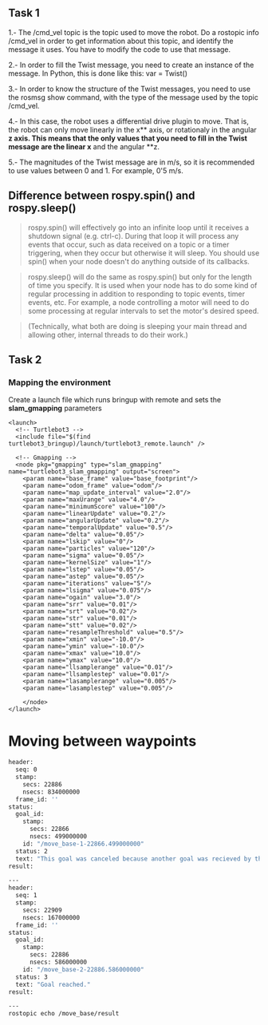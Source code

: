 ## Task 1

1.- The /cmd_vel topic is the topic used to move the robot. Do a rostopic info /cmd_vel in order to get information about this topic, and identify the message it uses. You have to modify the code to use that message.

2.- In order to fill the Twist message, you need to create an instance of the message. In Python, this is done like this: var = Twist()

3.- In order to know the structure of the Twist messages, you need to use the rosmsg show command, with the type of the message used by the topic /cmd_vel.

4.- In this case, the robot uses a differential drive plugin to move. That is, the robot can only move linearly in the x** axis, or rotationaly in the angular **z axis. This means that the only values that you need to fill in the Twist message are the linear x** and the angular **z.

5.- The magnitudes of the Twist message are in m/s, so it is recommended to use values between 0 and 1. For example, 0'5 m/s.

## Difference between rospy.spin() and rospy.sleep()

>rospy.spin() will effectively go into an infinite loop until it receives a shutdown signal (e.g. ctrl-c). During that loop it will process any events that occur, such as data received on a topic or a timer triggering, when they occur but otherwise it will sleep. You should use spin() when your node doesn't do anything outside of its callbacks.

> rospy.sleep() will do the same as rospy.spin() but only for the length of time you specify. It is used when your node has to do some kind of regular processing in addition to responding to topic events, timer events, etc. For example, a node controlling a motor will need to do some processing at regular intervals to set the motor's desired speed.

> (Technically, what both are doing is sleeping your main thread and allowing other, internal threads to do their work.)


## Task 2

### Mapping the environment

Create a launch file which runs bringup with remote and sets the **slam_gmapping** parameters

```
<launch>
  <!-- Turtlebot3 -->
  <include file="$(find turtlebot3_bringup)/launch/turtlebot3_remote.launch" />

  <!-- Gmapping -->
  <node pkg="gmapping" type="slam_gmapping" name="turtlebot3_slam_gmapping" output="screen">
    <param name="base_frame" value="base_footprint"/>
    <param name="odom_frame" value="odom"/>
    <param name="map_update_interval" value="2.0"/>
    <param name="maxUrange" value="4.0"/>
    <param name="minimumScore" value="100"/>
    <param name="linearUpdate" value="0.2"/>
    <param name="angularUpdate" value="0.2"/>
    <param name="temporalUpdate" value="0.5"/>
    <param name="delta" value="0.05"/>
    <param name="lskip" value="0"/>
    <param name="particles" value="120"/>
    <param name="sigma" value="0.05"/>
    <param name="kernelSize" value="1"/>
    <param name="lstep" value="0.05"/>
    <param name="astep" value="0.05"/>
    <param name="iterations" value="5"/>
    <param name="lsigma" value="0.075"/>
    <param name="ogain" value="3.0"/>
    <param name="srr" value="0.01"/>
    <param name="srt" value="0.02"/>
    <param name="str" value="0.01"/>
    <param name="stt" value="0.02"/>
    <param name="resampleThreshold" value="0.5"/>
    <param name="xmin" value="-10.0"/>
    <param name="ymin" value="-10.0"/>
    <param name="xmax" value="10.0"/>
    <param name="ymax" value="10.0"/>
    <param name="llsamplerange" value="0.01"/>
    <param name="llsamplestep" value="0.01"/>
    <param name="lasamplerange" value="0.005"/>
    <param name="lasamplestep" value="0.005"/>

    </node>
</launch>
```

# Moving between waypoints

```bash
header:
  seq: 0
  stamp:
    secs: 22886
    nsecs: 834000000
  frame_id: ''
status:
  goal_id:
    stamp:
      secs: 22866
      nsecs: 499000000
    id: "/move_base-1-22866.499000000"
  status: 2
  text: "This goal was canceled because another goal was recieved by the simple action server"
result:

---
header:
  seq: 1
  stamp:
    secs: 22909
    nsecs: 167000000
  frame_id: ''
status:
  goal_id:
    stamp:
      secs: 22886
      nsecs: 586000000
    id: "/move_base-2-22886.586000000"
  status: 3
  text: "Goal reached."
result:

---
rostopic echo /move_base/result
```
